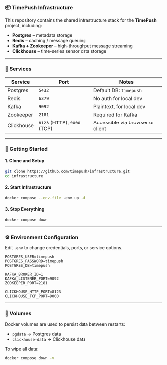 ### 📦 TimePush Infrastructure

This repository contains the shared infrastructure stack for the **TimePush** project, including:

- **Postgres** – metadata storage
- **Redis** – caching / message queuing
- **Kafka + Zookeeper** – high-throughput message streaming
- **Clickhouse** – time-series sensor data storage

---

### 💠 Services

| Service    | Port                        | Notes                            |
| ---------- | --------------------------- | -------------------------------- |
| Postgres   | `5432`                      | Default DB: `timepush`           |
| Redis      | `6379`                      | No auth for local dev            |
| Kafka      | `9092`                      | Plaintext, for local dev         |
| Zookeeper  | `2181`                      | Required for Kafka               |
| Clickhouse | `8123` (HTTP), `9000` (TCP) | Accessible via browser or client |

---

### 🚀 Getting Started

#### 1. Clone and Setup

```bash
git clone https://github.com/timepush/infrastructure.git
cd infrastructure
```

#### 2. Start Infrastructure

```bash
docker compose --env-file .env up -d
```

#### 3. Stop Everything

```bash
docker compose down
```

---

### ⚙️ Environment Configuration

Edit `.env` to change credentials, ports, or service options.

```env
POSTGRES_USER=timepush
POSTGRES_PASSWORD=timepush
POSTGRES_DB=timepush

KAFKA_BROKER_ID=1
KAFKA_LISTENER_PORT=9092
ZOOKEEPER_PORT=2181

CLICKHOUSE_HTTP_PORT=8123
CLICKHOUSE_TCP_PORT=9000
```

---

### 📅 Volumes

Docker volumes are used to persist data between restarts:

- `pgdata` → Postgres data
- `clickhouse-data` → Clickhouse data

To wipe all data:

```bash
docker compose down -v
```
